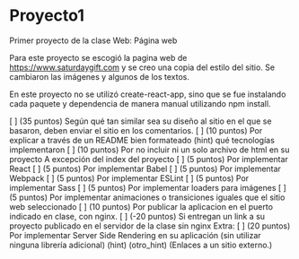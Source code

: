 # Proyecto1
 Primer proyecto de la clase Web: Página web
 
Para este proyecto se escogió la pagina web de https://www.saturdaygift.com y se creo una copia del estilo del sitio.  Se cambiaron las imágenes y algunos de los textos.

En este proyecto no se utilizó create-react-app, sino que se fue instalando cada paquete y dependencia de manera manual utilizando npm install.

[ ] (35 puntos) Según qué tan similar sea su diseño al sitio en el que se basaron, deben enviar el sitio en los comentarios.
[ ] (10 puntos) Por explicar a través de un README bien formateado (hint) qué tecnologías implementaron
[ ]  (10 puntos) Por no incluir ni un solo archivo de html en su proyecto
A excepción del index del proyecto
[ ] (5 puntos) Por implementar React
[ ] (5 puntos) Por implementar Babel
[ ] (5 puntos) Por implementar Webpack
[ ] (5 puntos) Por implementar ESLint
[ ] (5 puntos) Por implementar Sass
[ ] (5 puntos) Por implementar loaders para imágenes
[ ] (5 puntos) Por implementar animaciones o transiciones iguales que el sitio web seleccionado
[ ] (10 puntos) Por publicar la aplicacion en el puerto indicado en clase, con nginx. 
[ ] (-20 puntos) Si entregan un link a su proyecto publicado en el servidor de la clase sin nginx
Extra:
[ ] (20 puntos) Por implementar Server Side Rendering en su aplicación (sin utilizar ninguna librería adicional) (hint) (otro_hint) (Enlaces a un sitio externo.)
 
